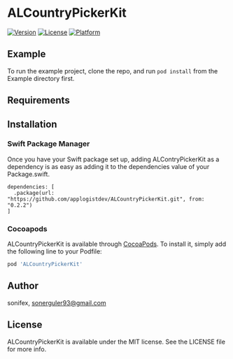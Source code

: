 # ALCountryPickerKit

[![Version](https://img.shields.io/cocoapods/v/ALCountryPickerKit.svg?style=flat)](https://cocoapods.org/pods/ALCountryPickerKit)
[![License](https://img.shields.io/cocoapods/l/ALCountryPickerKit.svg?style=flat)](https://cocoapods.org/pods/ALCountryPickerKit)
[![Platform](https://img.shields.io/cocoapods/p/ALCountryPickerKit.svg?style=flat)](https://cocoapods.org/pods/ALCountryPickerKit)

## Example

To run the example project, clone the repo, and run `pod install` from the Example directory first.

## Requirements

## Installation
### Swift Package Manager
Once you have your Swift package set up, adding ALContryPickerKit as a dependency is as easy as adding it to the dependencies value of your Package.swift.
```
dependencies: [
  .package(url: "https://github.com/applogistdev/ALCountryPickerKit.git", from: "0.2.2")
]
```


### Cocoapods
ALCountryPickerKit is available through [CocoaPods](https://cocoapods.org). To install
it, simply add the following line to your Podfile:

```ruby
pod 'ALCountryPickerKit'
```

## Author

sonifex, sonerguler93@gmail.com

## License

ALCountryPickerKit is available under the MIT license. See the LICENSE file for more info.
